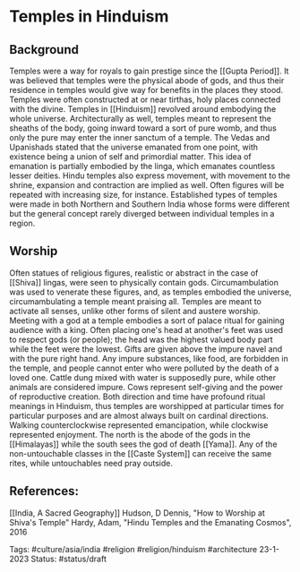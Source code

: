 # Temples in Hinduism
## Background
Temples were a way for royals to gain prestige since the [[Gupta Period]]. It was believed that temples were the physical abode of gods, and thus their residence in temples would give way for benefits in the places they stood. Temples were often constructed at or near tirthas, holy places connected with the divine. Temples in [[Hinduism]] revolved around embodying the whole universe. Architecturally as well, temples meant to represent the sheaths of the body, going inward toward a sort of pure womb, and thus only the pure may enter the inner sanctum of a temple. The Vedas and Upanishads stated that the universe emanated from one point, with existence being a union of self and primordial matter. This idea of emanation is partially embodied by the linga, which emanates countless lesser deities. Hindu temples also express movement, with movement to the shrine, expansion and contraction are implied as well. Often figures will be repeated with increasing size, for instance. Established types of temples were made in both Northern and Southern India whose forms were different but the general concept rarely diverged between individual temples in a region.
## Worship
Often statues of religious figures, realistic or abstract in the case of [[Shiva]] lingas, were seen to physically contain gods. Circumambulation was used to venerate these figures, and, as temples embodied the universe, circumambulating a temple meant praising all. Temples are meant to activate all senses, unlike other forms of silent and austere worship. Meeting with a god at a temple embodies a sort of palace ritual for gaining audience with a king. Often placing one's head at another's feet was used to respect gods (or people); the head was the highest valued body part while the feet were the lowest. Gifts are given above the impure navel and with the pure right hand. Any impure substances, like food, are forbidden in the temple, and people cannot enter who were polluted by the death of a loved one. Cattle dung mixed with water is supposedly pure, while other animals are considered impure. Cows represent self-giving and the power of reproductive creation. Both direction and time have profound ritual meanings in Hinduism, thus temples are worshipped at particular times for particular purposes and are almost always built on cardinal directions. Walking counterclockwise represented emancipation, while clockwise represented enjoyment. The north is the abode of the gods in the [[Himalayas]] while the south sees the god of death [[Yama]]. Any of the non-untouchable classes in the [[Caste System]] can receive the same rites, while untouchables need pray outside. 

## References:
[[India, A Sacred Geography]]
Hudson, D Dennis, "How to Worship at Shiva's Temple"
Hardy, Adam, "Hindu Temples and the Emanating Cosmos", 2016

Tags: #culture/asia/india #religion #religion/hinduism #architecture
23-1-2023
Status: #status/draft